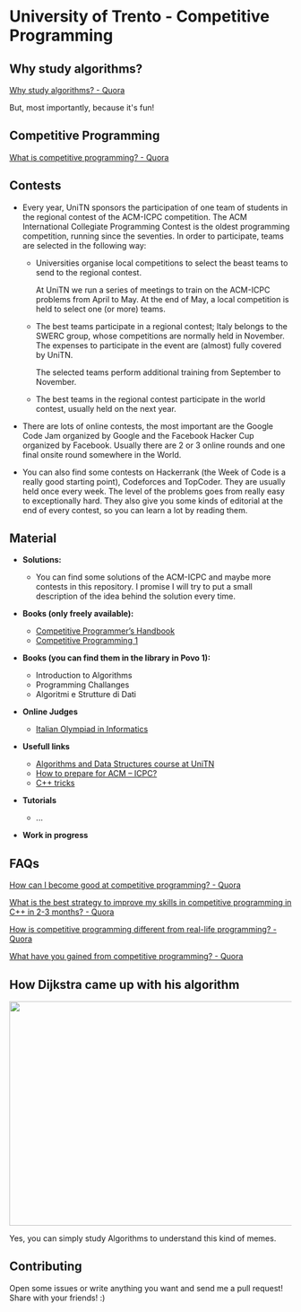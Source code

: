 # University of Trento - Competitive Programming

## Why study algorithms?
[Why study algorithms? - Quora](https://www.quora.com/Why-study-algorithms)

But, most importantly, because it's fun!

## Competitive Programming
[What is competitive programming? - Quora](https://www.quora.com/What-is-competitive-programming-2)

## Contests
* Every year, UniTN sponsors the participation of one team of students in the regional contest of the ACM-ICPC competition.  The ACM International Collegiate Programming Contest  is the oldest programming competition, running since the seventies. In order to participate, teams are selected in the following way:

  * Universities organise local competitions to select the beast teams to send to the regional contest.

    At UniTN we run a series of meetings to train on the ACM-ICPC problems from April to May. At the end of May, a local competition is held to select one (or more) teams.

  * The best teams participate in a regional contest; Italy belongs to the SWERC group, whose competitions are normally held in November. 
  The expenses to participate in the event are (almost) fully covered by UniTN.

    The selected teams perform additional training from September to November.

  * The best teams in the regional contest participate in the world contest, usually held on the next year. 
  
* There are lots of online contests, the most important are the Google Code Jam organized by Google and the Facebook Hacker Cup organized by Facebook. Usually there are 2 or 3 online rounds and one final onsite round somewhere in the World. 

* You can also find some contests on Hackerrank (the Week of Code is a really good starting point), Codeforces and TopCoder. They are usually held once every week. The level of the problems goes from really easy to exceptionally hard. They also give you some kinds of editorial at the end of every contest, so you can learn a lot by reading them.

## Material
* **Solutions:**
  * You can find some solutions of the ACM-ICPC and maybe more contests in this repository. I promise I will try to put a small description of the idea behind the solution every time.
* **Books (only freely available):**
  * [Competitive Programmer’s Handbook](http://disi.unitn.it/~montreso/acm-icpc/CompetitiveProgrammersHandbook.pdf)
  * [Competitive Programming 1](http://www.comp.nus.edu.sg/~stevenha/myteaching/competitive_programming/cp1.pdf)
* **Books (you can find them in the library in Povo 1):**
  * Introduction to Algorithms 
  * Programming Challanges
  * Algoritmi e Strutture di Dati
* **Online Judges**
  * [Italian Olympiad in Informatics](https://cms.di.unipi.it)
* **Usefull links**
  * [Algorithms and Data Structures course at UniTN](http://cricca.disi.unitn.it/montresor/teaching/asd/)
  * [How to prepare for ACM – ICPC?](http://www.geeksforgeeks.org/how-to-prepare-for-acm-icpc/)
  * [C++ tricks](http://www.geeksforgeeks.org/c-tricks-competitive-programming-c-11/)
* **Tutorials**
  * ...
  
* **Work in progress**

## FAQs
[How can I become good at competitive programming? - Quora](https://www.quora.com/How-can-I-become-good-at-competitive-programming-Are-there-any-courses-that-will-take-me-one-step-forward-before-I-start-doing-SPOJ-or-TopCoder-problems-I-am-good-at-data-structures)

[What is the best strategy to improve my skills in competitive programming in C++ in 2-3 months? - Quora](https://www.quora.com/What-is-the-best-strategy-to-improve-my-skills-in-competitive-programming-in-C++-in-2-3-months?redirected_qid=5171161)

[How is competitive programming different from real-life programming? - Quora](https://www.quora.com/How-is-competitive-programming-different-from-real-life-programming)

[What have you gained from competitive programming? - Quora](https://www.quora.com/What-have-you-gained-from-competitive-programming-Did-you-go-into-research-Did-it-help-you-in-any-aspect-as-a-software-engineer-Did-it-help-you-get-an-in-depth-knowledge-of-a-programming-language-Did-it-affect-your-problem-solving-skills)

## How Dijkstra came up with his algorithm
<img src="https://scontent.fmxp2-1.fna.fbcdn.net/v/t1.0-9/16406479_165757413918841_9214636900362142932_n.jpg?oh=f89f5a173bfde695973cdf164bc2a533&oe=5A552041" width="600px" height="400px" />

Yes, you can simply study Algorithms to understand this kind of memes.

## Contributing
Open some issues or write anything you want and send me a pull request!
Share with your friends! :)



